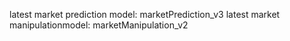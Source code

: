 latest market prediction model: marketPrediction_v3
latest market manipulationmodel: marketManipulation_v2
